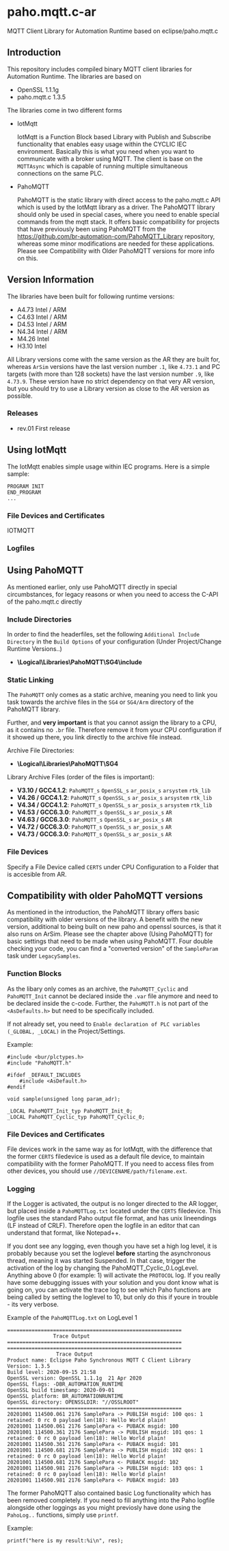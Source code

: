 # paho.mqtt.c-ar
MQTT Client Library for Automation Runtime based on eclipse/paho.mqtt.c

## Introduction

This repository includes compiled binary MQTT client libraries for Automation Runtime. The libraries are based on 
- OpenSSL 1.1.1g
- paho.mqtt.c 1.3.5

The libraries come in two different forms

- IotMqtt

    IotMqtt is a Function Block based Library with Publish and Subscribe functionality that enables easy usage within
    the CYCLIC IEC environment. Basically this is what you need when you want to communicate with a broker using MQTT.
    The client is base on the `MQTTAsync` which is capable of running multiple simultaneous connections on the same
    PLC.


- PahoMQTT

    PahoMQTT is the static library with direct access to the paho.mqtt.c API which is used by the IotMqtt library as a driver. 
    The PahoMQTT library should only be used in special cases, where you need to enable special commands from the mqtt stack.
    It offers basic compatibility for projects that have previously been using PahoMQTT from the 
    https://github.com/br-automation-com/PahoMQTT_Library repository, whereas some minor modifications are needed for these
    applications. Please see Compatibility with Older PahoMQTT versions for more info on this.


## Version Information

The libraries have been built for following runtime versions:
- A4.73 Intel / ARM
- C4.63 Intel / ARM
- D4.53 Intel / ARM
- N4.34 Intel / ARM
- M4.26 Intel
- H3.10 Intel

All Library versions come with the same version as the AR they are built for, whereas `ArSim` versions have the last version
number `.1`, like `4.73.1` and PC targets (with more than 128 sockets) have the last version number `.9`, like `4.73.9`.
These version have no strict dependency on that very AR version, but you should try to use a Library version as close to the 
AR version as possible.

### Releases

- rev.01
    First release


## Using IotMqtt

The IotMqtt enables simple usage within IEC programs. Here is a simple sample:

    PROGRAM INIT
    END_PROGRAM
    ...

### File Devices and Certificates

IOTMQTT

### Logfiles


## Using PahoMQTT

As mentioned earlier, only use PahoMQTT directly in special circumbstances, for legacy reasons or when you need to 
access the C-API of the paho.mqtt.c directly

### Include Directories

In order to find the headerfiles, set the following `Additional Include Directory` in the `Build Options` of your configuration (Under Project/Change Runtime Versions..)

- **\Logical\Libraries\PahoMQTT\SG4\include**

### Static Linking

The `PahoMQTT` only comes as a static archive, meaning you need to link you task towards
the archive files in the `SG4` or `SG4/Arm` directory of the PahoMQTT library.

Further, and **very important** is that you cannot assign the library to a CPU, as it contains no `.br` file.
Therefore remove it from your CPU configuration if it showed up there, you link directly to the archive file instead.

Archive File Directories:
- **\Logical\Libraries\PahoMQTT\SG4**

Library Archive Files (order of the files is important):

- **V3.10 / GCC4.1.2**: `PahoMQTT_s` `OpenSSL_s` `ar_posix_s` `arsystem` `rtk_lib`
- **V4.26 / GCC4.1.2**: `PahoMQTT_s` `OpenSSL_s` `ar_posix_s` `arsystem` `rtk_lib`
- **V4.34 / GCC4.1.2**: `PahoMQTT_s` `OpenSSL_s` `ar_posix_s` `arsystem` `rtk_lib`
- **V4.53 / GCC6.3.0**: `PahoMQTT_s` `OpenSSL_s` `ar_posix_s` `AR`
- **V4.63 / GCC6.3.0**: `PahoMQTT_s` `OpenSSL_s` `ar_posix_s` `AR`
- **V4.72 / GCC6.3.0**: `PahoMQTT_s` `OpenSSL_s` `ar_posix_s` `AR`
- **V4.73 / GCC6.3.0**: `PahoMQTT_s` `OpenSSL_s` `ar_posix_s` `AR`

### File Devices

Specify a File Device called `CERTS` under CPU Configuration to a Folder that is accesible from AR.

## Compatibility with older PahoMQTT versions

As mentioned in the introduction, the PahoMQTT library offers basic compatibility with older versions of the library.
A benefit with the new version, additional to being built on new paho and openssl sources, is that it also runs on ArSim.
Please see the chapter above (Using PahoMQTT) for basic settings that need to be made when using PahoMQTT.
Four double checking your code, you can find a "converted version" of the `SampleParam` task under `LegacySamples`.

### Function Blocks
As the libary only comes as an archive, the `PahoMQTT_Cyclic` and `PahoMQTT_Init` cannot be declared inside the `.var` file
anymore and need to be declared inside the c-code. Further, the `PahoMQTT.h` is not part of the `<AsDefaults.h>` but need
to be specifically included.

If not already set, you need to `Enable declaration of PLC variables (_GLOBAL, _LOCAL)` in the Project/Settings.

Example:

    #include <bur/plctypes.h>
    #include "PahoMQTT.h"

    #ifdef _DEFAULT_INCLUDES
        #include <AsDefault.h>
    #endif

    void sample(unsigned long param_adr);

    _LOCAL PahoMQTT_Init_typ PahoMQTT_Init_0;
    _LOCAL PahoMQTT_Cyclic_typ PahoMQTT_Cyclic_0;


### File Devices and Certificates

File devices work in the same way as for IotMqtt, with the difference that the former `CERTS` filedevice is used as a default file device,
to maintain compatibility with the former PahoMQTT. If you need to access files from other devices, you should use `//DEVICENAME/path/filename.ext`.

### Logging

If the Logger is activated, the output is no longer directed to the AR logger, but placed inside a `PahoMQTTLog.txt` located under the `CERTS` filedevice.
This logfile uses the standard Paho output file format, and has unix lineendings (LF instead of CRLF). Therefore open the logfile in an editor that can understand
that format, like Notepad++.

If you dont see any logging, even though you have set a high log level, it is probably because you set the loglevel **before** starting the asynchronous thread,
meaning it was started Suspended. In that case, trigger the activation of the log by changing the PahoMQTT_Cyclic_0.LogLevel. Anything above 0 (for example: 1) 
will activate the `PROTOCOL` log. If you really have some debugging issues with your solution and you dont know what is going on, you can activate the 
trace log to see which Paho functions are being called by setting the loglevel to 10, but only do this if youre in trouble - its very verbose.

Example of the `PahoMQTTLog.txt` on LogLevel 1

    =========================================================
                   Trace Output
    =========================================================
    =========================================================
                    Trace Output
    Product name: Eclipse Paho Synchronous MQTT C Client Library
    Version: 1.3.5
    Build level: 2020-09-15 21:58
    OpenSSL version: OpenSSL 1.1.1g  21 Apr 2020
    OpenSSL flags: -DBR_AUTOMATION_RUNTIME
    OpenSSL build timestamp: 2020-09-01
    OpenSSL platform: BR_AUTOMATIONRUNTIME
    OpenSSL directory: OPENSSLDIR: "//OSSLROOT"
    =========================================================
    20201001 114500.061 2176 SamplePara -> PUBLISH msgid: 100 qos: 1 retained: 0 rc 0 payload len(18): Hello World plain!
    20201001 114500.061 2176 SamplePara <- PUBACK msgid: 100
    20201001 114500.361 2176 SamplePara -> PUBLISH msgid: 101 qos: 1 retained: 0 rc 0 payload len(18): Hello World plain!
    20201001 114500.361 2176 SamplePara <- PUBACK msgid: 101
    20201001 114500.681 2176 SamplePara -> PUBLISH msgid: 102 qos: 1 retained: 0 rc 0 payload len(18): Hello World plain!
    20201001 114500.681 2176 SamplePara <- PUBACK msgid: 102
    20201001 114500.981 2176 SamplePara -> PUBLISH msgid: 103 qos: 1 retained: 0 rc 0 payload len(18): Hello World plain!
    20201001 114500.981 2176 SamplePara <- PUBACK msgid: 103

The former PahoMQTT also contained basic Log functionality which has been removed completely. If you need to fill anything 
into the Paho logfile alongside other loggings as you might previosly have done using the `PahoLog..` functions, simply use 
`printf`.

Example:

    printf("here is my result:%i\n", res);
